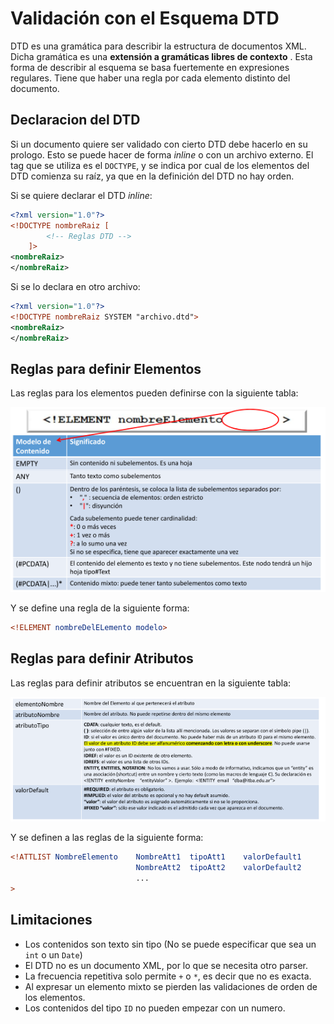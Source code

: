 # Validación con el Esquema DTD

DTD es una gramática para describir la estructura de documentos XML. Dicha gramática es una **extensión a gramáticas libres de contexto** . Esta forma de describir al esquema se basa fuertemente en expresiones regulares. Tiene que haber una regla por cada elemento distinto del documento. 

## Declaracion del DTD

Si un documento quiere ser validado con cierto DTD debe hacerlo en su prologo. Esto se puede hacer de forma _inline_ o con un archivo externo. El tag que se utiliza es el `DOCTYPE`, y se indica por cual de los elementos del DTD comienza su raíz, ya que en la definición del DTD no hay orden.

Si se quiere declarar el DTD _inline_:

```xml
<?xml version="1.0"?>
<!DOCTYPE nombreRaiz [
        <!-- Reglas DTD -->
    ]>
<nombreRaiz>
</nombreRaiz>
```

Si se lo declara en otro archivo:

```xml
<?xml version="1.0"?>
<!DOCTYPE nombreRaiz SYSTEM "archivo.dtd">
<nombreRaiz>
</nombreRaiz>
```



## Reglas para definir Elementos

Las reglas para los elementos pueden definirse con la siguiente tabla:

![1563121124886](Resources/ReglasDTD.png)

Y se define una regla de la siguiente forma:

```dtd
<!ELEMENT nombreDelELemento modelo>
```

## Reglas para definir Atributos

Las reglas para definir atributos se encuentran en la siguiente tabla:

![1563121378680](Resources/ReglasDTDAtributos.png)

Y se definen a las reglas de la siguiente forma:

```dtd
<!ATTLIST NombreElemento	NombreAtt1	tipoAtt1	valorDefault1
    						NombreAtt2	tipoAtt2	valorDefault2
    						...
>
```

## Limitaciones

- Los contenidos son texto sin tipo (No se puede especificar que sea un `int` o un `Date`)
- El DTD no es un documento XML, por lo que se necesita otro parser.
- La frecuencia repetitiva solo permite `+` o `*`, es decir que no es exacta.
- Al expresar un elemento mixto se pierden las  validaciones de orden de los elementos.
- Los contenidos del tipo `ID` no pueden empezar con un numero.
